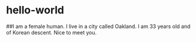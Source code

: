 # hello-world

##I am a female human. I live in a city called Oakland. I am 33 years old and of Korean descent. Nice to meet you.
